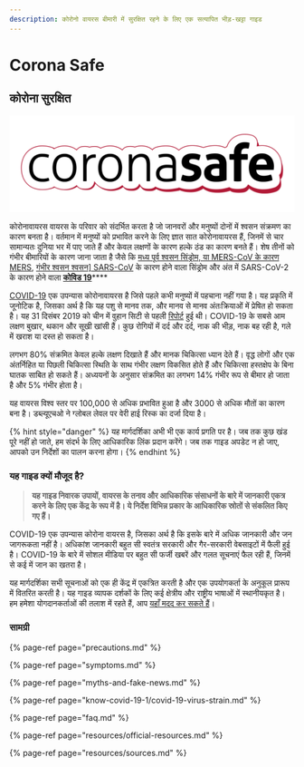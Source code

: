 ```yaml
---
description: कोरोनो वायरस बीमारी में सुरक्षित रहने के लिए एक सत्यापित भीड़-खट्टा गाइड
---
```


# Corona Safe

## कोरोना सुरक्षित

![](.gitbook/assets/coronasafe-logo.svg)

कोरोनावायरस वायरस के परिवार को संदर्भित करता है जो जानवरों और मनुष्यों दोनों में श्वसन संक्रमण का कारण बनता है। वर्तमान में मनुष्यों को प्रभावित करने के लिए ज्ञात सात कोरोनावायरस हैं, जिनमें से चार सामान्यतः दुनिया भर में पाए जाते हैं और केवल लक्षणों के कारण हल्के ठंड का कारण बनते हैं। शेष तीनों को गंभीर बीमारियों के कारण जाना जाता है जैसे कि [मध्य पूर्व श्वसन सिंड्रोम, या MERS-CoV के कारण MERS](https://www.who.int/emergencies/mers-cov/en/), [गंभीर श्वसन श्वसन\] SARS-CoV](https://www.who.int/csr/sars/en/) के कारण होने वाला सिंड्रोम और अंत में SARS-CoV-2 के कारण होने वाला [**कोविड 19**](https://www.cdc.gov/coronavirus/2019-ncov/index.html)\*\*\*\*

[COVID-19](https://www.who.int/emergencies/diseases/novel-coronavirus-2019) एक उपन्यास कोरोनावायरस है जिसे पहले कभी मनुष्यों में पहचाना नहीं गया है। यह प्रकृति में जूनोटिक है, जिसका अर्थ है कि यह पशु से मानव तक, और मानव से मानव अंतःक्रियाओं में प्रेषित हो सकता है। यह 31 दिसंबर 2019 को चीन में वुहान सिटी से पहली [रिपोर्ट](https://www.who.int/csr/don/05-januge-2020-pneumonia-of-unkown-cause-china/en/) हुई थी। COVID-19 के सबसे आम लक्षण बुखार, थकान और सूखी खांसी हैं। कुछ रोगियों में दर्द और दर्द, नाक की भीड़, नाक बह रही है, गले में खराश या दस्त हो सकता है।

लगभग 80% संक्रमित केवल हल्के लक्षण दिखाते हैं और मानक चिकित्सा ध्यान देते हैं। वृद्ध लोगों और एक अंतर्निहित या पिछली चिकित्सा स्थिति के साथ गंभीर लक्षण विकसित होते हैं और चिकित्सा हस्तक्षेप के बिना घातक साबित हो सकते हैं। अध्ययनों के अनुसार संक्रमित का लगभग 14% गंभीर रूप से बीमार हो जाता है और 5% गंभीर होता है।

यह वायरस विश्व स्तर पर 100,000 से अधिक प्रभावित हुआ है और 3000 से अधिक मौतों का कारण बना है। डब्ल्यूएचओ ने ग्लोबल लेवल पर वेरी हाई रिस्क का दर्जा दिया है।

{% hint style="danger" %}
यह मार्गदर्शिका अभी भी एक कार्य प्रगति पर है। जब तक कुछ खंड पूरे नहीं हो जाते, हम संदर्भ के लिए आधिकारिक लिंक प्रदान करेंगे। जब तक गाइड अपडेट न हो जाए, आपको उन निर्देशों का पालन करना होगा।
{% endhint %}

### यह गाइड क्यों मौजूद है?

> **यह गाइड निवारक उपायों, वायरस के तनाव और आधिकारिक संसाधनों के बारे में जानकारी एकत्र करने के लिए एक केंद्र के रूप में है। ये निर्देश विभिन्न प्रकार के आधिकारिक स्रोतों से संकलित किए गए हैं।**

COVID-19 एक उपन्यास कोरोना वायरस है, जिसका अर्थ है कि इसके बारे में अधिक जानकारी और जन जागरूकता नहीं है। अधिकांश जानकारी बहुत सी स्वतंत्र सरकारी और गैर-सरकारी वेबसाइटों में फैली हुई है। COVID-19 के बारे में सोशल मीडिया पर बहुत सी फर्जी खबरें और गलत सूचनाएं फैल रही हैं, जिनमें से कई में जान का खतरा है।

यह मार्गदर्शिका सभी सूचनाओं को एक ही केंद्र में एकत्रित करती है और एक उपयोगकर्ता के अनुकूल प्रारूप में वितरित करती है। यह गाइड व्यापक दर्शकों के लिए कई क्षेत्रीय और राष्ट्रीय भाषाओं में स्थानीयकृत है। हम हमेशा योगदानकर्ताओं की तलाश में रहते हैं, आप [यहाँ मदद कर सकते हैं](https://www.coronasafe.in/contribute)।

### **सामग्री**

{% page-ref page="precautions.md" %}

{% page-ref page="symptoms.md" %}

{% page-ref page="myths-and-fake-news.md" %}

{% page-ref page="know-covid-19-1/covid-19-virus-strain.md" %}

{% page-ref page="faq.md" %}

{% page-ref page="resources/official-resources.md" %}

{% page-ref page="resources/sources.md" %}

